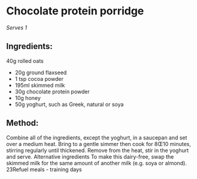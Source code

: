 
# Chocolate protein porridge
_Serves 1_
## Ingredients:
40g rolled oats
* 20g ground flaxseed
* 1 tsp cocoa powder
* 195ml skimmed milk
* 30g chocolate protein powder
* 10g honey
* 50g yoghurt, such as Greek, natural or soya
## Method:
Combine all of the ingredients, except the yoghurt, in a 
saucepan and set over a medium heat. Bring to a gentle simmer 
then cook for 8Œ10 minutes, stirring regularly until thickened. 
Remove from the heat, stir in the yoghurt and serve.
Alternative ingredients 
To make this dairy-free, swap the skimmed milk for the same 
amount of another milk (e.g. soya or almond).
23Refuel meals - training days

